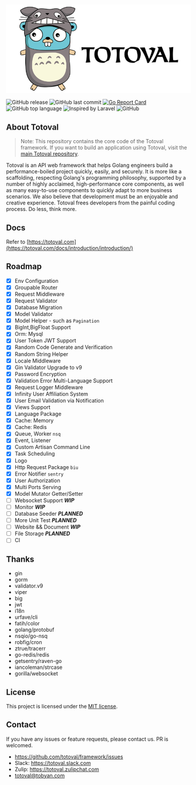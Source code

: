 <p align="center"><img src="https://raw.githubusercontent.com/totoval/art/master/repo_use/logo-with-words-landscape.png?s=200&v=4"></p>

![GitHub release](https://img.shields.io/github/release/totoval/framework.svg)
![GitHub last commit](https://img.shields.io/github/last-commit/totoval/framework.svg)
[![Go Report Card](https://goreportcard.com/badge/github.com/totoval/framework)](https://goreportcard.com/report/github.com/totoval/framework)
![GitHub top language](https://img.shields.io/github/languages/top/totoval/framework.svg)
![Inspired by Laravel](https://img.shields.io/badge/Inspired%20by-Laravel-red.svg)
![GitHub](https://img.shields.io/github/license/totoval/framework.svg)

## About Totoval

> Note: This repository contains the core code of the Totoval framework. If you want to build an application using Totoval, visit the [main Totoval repository](https://github.com/totoval/totoval).

Totoval is an API web framework that helps Golang engineers build a performance-boiled project quickly, easily, and securely. It is more like a scaffolding, respecting Golang's programming philosophy, supported by a number of highly acclaimed, high-performance core components, as well as many easy-to-use components to quickly adapt to more business scenarios. We also believe that development must be an enjoyable and creative experience. Totoval frees developers from the painful coding process. Do less, think more.

## Docs
Refer to [https://totoval.com](https://totoval.com/docs/introduction/introduction/)

## Roadmap
- [x] Env Configuration
- [x] Groupable Router
- [x] Request Middleware
- [x] Request Validator
- [x] Database Migration
- [x] Model Validator
- [x] Model Helper - such as `Pagination`
- [x] BigInt,BigFloat Support
- [x] Orm: Mysql
- [x] User Token JWT Support
- [x] Random Code Generate and Verification
- [x] Random String Helper
- [x] Locale Middleware
- [x] Gin Validator Upgrade to v9
- [x] Password Encryption
- [x] Validation Error Multi-Language Support
- [x] Request Logger Middleware
- [x] Infinity User Affiliation System
- [x] User Email Validation via Notification
- [x] Views Support
- [x] Language Package
- [x] Cache: Memory
- [x] Cache: Redis
- [x] Queue, Worker `nsq`
- [x] Event, Listener
- [x] Custom Artisan Command Line
- [x] Task Scheduling
- [x] Logo
- [x] Http Request Package `biu`
- [x] Error Notifier `sentry`
- [x] User Authorization
- [x] Multi Ports Serving
- [x] Model Mutator Getter/Setter
- [ ] Websocket Support ***WIP***
- [ ] Monitor ***WIP***
- [ ] Database Seeder ***PLANNED***
- [ ] More Unit Test ***PLANNED***
- [ ] Website && Document ***WIP***
- [ ] File Storage ***PLANNED***
- [ ] CI

## Thanks
* gin
* gorm
* validator.v9
* viper
* big
* jwt
* i18n
* urfave/cli
* fatih/color
* golang/protobuf
* nsqio/go-nsq
* robfig/cron
* ztrue/tracerr
* go-redis/redis
* getsentry/raven-go
* iancoleman/strcase
* gorilla/websocket

## License
This project is licensed under the [MIT license](https://github.com/totoval/totoval/blob/master/LICENSE).

## Contact
If you have any issues or feature requests, please contact us. PR is welcomed.

* https://github.com/totoval/framework/issues  
* Slack: https://totoval.slack.com
* Zulip: https://totoval.zulipchat.com
* totoval@tobyan.com
